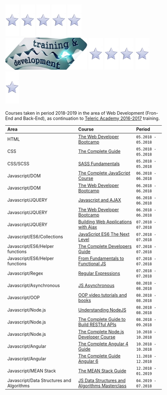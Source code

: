 ## ![star](https://github.com/martinboykov/Training_2018/blob/master/_images/star.jpg) ![star](https://github.com/martinboykov/Training_2018/blob/master/_images/star.jpg) ![star](https://github.com/martinboykov/Training_2018/blob/master/_images/star.jpg)  ![star](https://github.com/martinboykov/Training_2018/blob/master/_images/star.jpg) ![star](https://github.com/martinboykov/Training_2018/blob/master/_images/star.jpg) ![Training_2018](https://github.com/martinboykov/Training_2018/blob/master/_images/logo.jpg) ![star](https://github.com/martinboykov/Training_2018/blob/master/_images/star.jpg) ![star](https://github.com/martinboykov/Training_2018/blob/master/_images/star.jpg) ![star](https://github.com/martinboykov/Training_2018/blob/master/_images/star.jpg) ![star](https://github.com/martinboykov/Training_2018/blob/master/_images/star.jpg) ![star](https://github.com/martinboykov/Training_2018/blob/master/_images/star.jpg)

Courses taken in period 2018-2019 in the area of Web Development (Fron-End and Back-End), as continuation to [Teleric Academy 2016-2017](https://github.com/martinboykov/Telerik_Academy) training.

| Area                                                   | Course                                                                                                                                    | Period              |
| :----------------------------------------------------- | :---------------------------------------------------------------------------------------------------------------------------------------- | :------------------ |
| HTML                                                   | [The Web Developer Bootcamp](HTML/the-web-developer-bootcamp_05.2018)                                                                     | `05.2018 - 05.2018` |
| CSS                                                    | [The Complete Guide](CSS/the-complete-guide_05.2018)                                                                                      | `05.2018 - 05.2018` |
| CSS/SCSS                                               | [SASS Fundamentals](CSS/SCSS/0.SASS_Fundamentals_05.2018)                                                                                 | `05.2018 - 05.2018` |
| Javascript/DOM                                         | [The Complete JavaScript Course](Javascript/__FUNDAMENTALS/_DOM/The_Complete_JavaScript_Course_06.2018)                                   | `06.2018 - 06.2018` |
| Javascript/DOM                                         | [The Web Developer Bootcamp](Javascript/__FUNDAMENTALS/_DOM/The_Web_Developer_Bootcamp_06.2018)                                           | `06.2018 - 06.2018` |
| Javascript/JQUERY                                      | [Javascript and AJAX](Javascript/__FUNDAMENTALS/_JQUERY/Lynda.com_Javascript_and_AJAX_06.2018)                                            | `06.2018 - 06.2018` |
| Javascript/JQUERY                                      | [The Web Developer Bootcamp](Javascript/__FUNDAMENTALS/_JQUERY/The_Web_Developer_Bootcamp_06.2018)                                        | `06.2018 - 06.2018` |
| Javascript/JQUERY                                      | [Building Web Applications with Ajax](Javascript/__FUNDAMENTALS/_JQUERY/Building_Web_Applications_with_Ajax_07.2018)                      | `07.2018 - 07.2018` |
| Javascript/ES6/Collections                             | [JavaScript ES6 The Next Level](Javascript/__FUNDAMENTALS/_ES6/Collections/JavaScript_ES6_The_Next_Level_07.2018)                         | `07.2018 - 07.2018` |
| Javascript/ES6/Helper functions                        | [The Complete Developers Guide](Javascript/__FUNDAMENTALS/_ES6/Helper_functions/ES6_Javascript_The_Complete_Developers_Guide_07.2018)     | `07.2018 - 07.2018` |
| Javascript/ES6/Helper functions                        | [From Fundamentals to Functional JS](Javascript/__FUNDAMENTALS/_ES6/Helper_functions/From_Fundamentals_to_Functional_JS_07.2018)          | `07.2018 - 07.2018` |
| Javascript/Regex                                       | [Regular Expressions](Javascript/__FUNDAMENTALS/_REGEX/Regular_Expressions_Lynda_Using_07.2018)                                           | `07.2018 - 07.2018` |
| Javascript/Asynchronous                                | [JS Asynchronous](Javascript/__FUNDAMENTALS/_Asynchronous/JS_Asynchronous_08.2018)                                                        | `08.2018 - 08.2018` |
| Javascript/OOP                                         | [OOP video tutorials and books](Javascript/__FUNDAMENTALS/_OOP)                                                                           | `08.2018 - 08.2018` |
| Javascript/Node.js                                     | [Understanding NodeJS](Javascript/_Node.js/Understanding_NodeJS)                                                                          | `08.2018 - 08.2018` |
| Javascript/Node.js                                     | [The Complete Guide to Build RESTful APIs](Javascript/_Node.js/The_Complete_Guide_to_Build_RESTful_APIs)                                  | `08.2018 - 09.2018` |
| Javascript/Node.js                                     | [The Complete Node.js Developer Course](Javascript/_Node.js/The_Complete_Node.js_Developer_Course)                                        | `10.2018 - 10.2018` |
| Javascript/Angular                                     | [The Complete Angular 4 Guide](Javascript/_Angular/The_Complete_Angular_4_Course_Beginner_to_Advanced)                                    | `10.2018 - 10.2018` |
| Javascript/Angular                                     | [The Complete Guide Angular 6](Javascript/_Angular/The_Complete_Guide_Angular_6)                                                          | `11.2018 - 12.2018` |
| Javascript/MEAN Stack                                  | [The MEAN Stack Guide](Javascript/MEAN_Stack/The_MEAN_Stack_Guide)                                                                        | `12.2018 - 01.2019` |
| Javascript/Data Structures and Algorithms | [JS Data Structures and Algorithms Masterclass](Javascript/__FUNDAMENTALS/_Data_Structures_and_Algorithms/JavaScript_Algorithms_and_Data_Structures_Masterclass)   | `04.2019 - 07.2018` |
